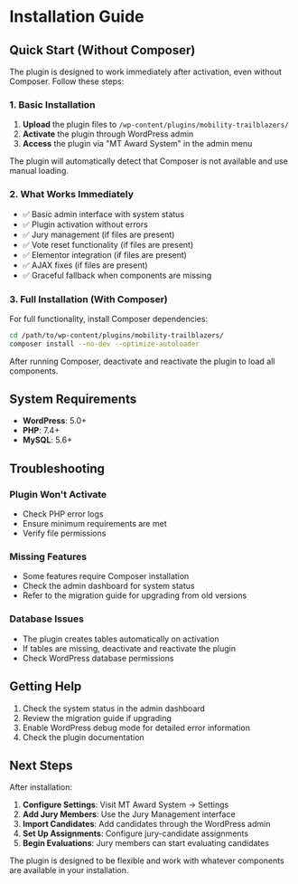 # Installation Guide

## Quick Start (Without Composer)

The plugin is designed to work immediately after activation, even without Composer. Follow these steps:

### 1. Basic Installation

1. **Upload** the plugin files to `/wp-content/plugins/mobility-trailblazers/`
2. **Activate** the plugin through WordPress admin
3. **Access** the plugin via "MT Award System" in the admin menu

The plugin will automatically detect that Composer is not available and use manual loading.

### 2. What Works Immediately

- ✅ Basic admin interface with system status
- ✅ Plugin activation without errors
- ✅ Jury management (if files are present)
- ✅ Vote reset functionality (if files are present)
- ✅ Elementor integration (if files are present)
- ✅ AJAX fixes (if files are present)
- ✅ Graceful fallback when components are missing

### 3. Full Installation (With Composer)

For full functionality, install Composer dependencies:

```bash
cd /path/to/wp-content/plugins/mobility-trailblazers/
composer install --no-dev --optimize-autoloader
```

After running Composer, deactivate and reactivate the plugin to load all components.

## System Requirements

- **WordPress**: 5.0+
- **PHP**: 7.4+
- **MySQL**: 5.6+

## Troubleshooting

### Plugin Won't Activate
- Check PHP error logs
- Ensure minimum requirements are met
- Verify file permissions

### Missing Features
- Some features require Composer installation
- Check the admin dashboard for system status
- Refer to the migration guide for upgrading from old versions

### Database Issues
- The plugin creates tables automatically on activation
- If tables are missing, deactivate and reactivate the plugin
- Check WordPress database permissions

## Getting Help

1. Check the system status in the admin dashboard
2. Review the migration guide if upgrading
3. Enable WordPress debug mode for detailed error information
4. Check the plugin documentation

## Next Steps

After installation:

1. **Configure Settings**: Visit MT Award System → Settings
2. **Add Jury Members**: Use the Jury Management interface
3. **Import Candidates**: Add candidates through the WordPress admin
4. **Set Up Assignments**: Configure jury-candidate assignments
5. **Begin Evaluations**: Jury members can start evaluating candidates

The plugin is designed to be flexible and work with whatever components are available in your installation. 